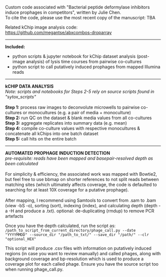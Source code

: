 Custom code associated with "Bacterial peptide deformylase inhibitors induce prophages in competitors", written by Julie Chen.<br>
To cite the code, please use the most recent copy of the manuscript: TBA

Related kChip image analysis code: https://github.com/megantse/abxcombos-droparray 
<hr>

**Included:**
- python scripts & jupyter notebook for kChip dataset analysis (post-image analysis) of lysis time courses from pairwise co-cultures
- python script to call putatively induced prophages from mapped Illumina reads
<hr>

**kCHIP DATA ANALYSIS**<br>
*Note: scripts and notebooks for Steps 2-5 rely on source scripts found in "sytox_scripts"*<br><br>
**Step 1:** process raw images to deconvolute microwells to pairwise co-cultures or monocultures (e.g. a pair of media + monoculture)<br>
**Step 2:** run QC on the dataset & blank media values from all co-cultures<br>
**Step 3:** aggregate replicates into summary data (e.g. mean)<br>
**Step 4:** compile co-culture values with respective monocultures & concatenate all kChips into one batch dataset<br>
**Step 5:** call hits on the entire batch<br>
<hr>

**AUTOMATED PROPHAGE INDUCTION DETECTION** <br>
*pre-requisite: reads have been mapped and basepair-resolved depth as been calculated<br><br>*
For simplicity & efficiency, the associated work was mapped with Bowtie2, but feel free to use bbmap on shorter references to not split reads between matching sites (which ultimately affects coverage, the code is defaulted to searching for at least 10X coverage for a putative prophage).<br><br>
After mapping, I recommend using Samtools to convert from .sam to .bam (view -bS -o), sorting (sort), indexing (index), and calculating depth (depth -a -H and produce a .txt).
optional: de-duplicating (rmdup) to remove PCR artefacts<br>

Once you have the depth calculated, run the script as:<br>
<code>/path_to_script_from_current_directory/phage_call.py --date "YYYYMMDD" --source_dir "/path_to_txt/" --save_dir "/path/" --clr "optional_HEX"</code>

This script will produce .csv files with information on putatively induced regions (in case you want to review manually) and called phages, along with background coverage and bp-resolution which is used to produce a coverage plot for each called phage. Ensure you have the source script too when running phage_call.py. <br>


